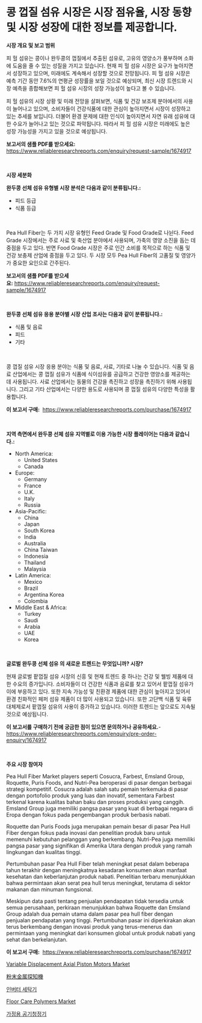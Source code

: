 <p><h1>콩 껍질 섬유 시장은 시장 점유율, 시장 동향 및 시장 성장에 대한 정보를 제공합니다.</h1></p><p><strong>시장 개요 및 보고 범위</strong></p>
<p><p>피 헐 섬유는 콩이나 완두콩의 껍질에서 추출된 섬유로, 고유의 영양소가 풍부하며 소화에 도움을 줄 수 있는 성질을 가지고 있습니다. 현재 피 헐 섬유 시장은 요구가 높아지면서 성장하고 있으며, 미래에도 계속해서 성장할 것으로 전망됩니다. 피 헐 섬유 시장은 예측 기간 동안 7.6%의 연평균 성장률을 보일 것으로 예상되며, 최신 시장 트렌드와 시장 예측을 종합해보면 피 헐 섬유 시장의 성장 가능성이 높다고 볼 수 있습니다. </p><p>피 헐 섬유의 시장 상황 및 미래 전망을 살펴보면, 식품 및 건강 보조제 분야에서의 사용이 늘어나고 있으며, 소비자들이 건강식품에 대한 관심이 높아지면서 시장이 성장하고 있는 추세를 보입니다. 더불어 환경 문제에 대한 인식이 높아지면서 자연 유래 섬유에 대한 수요가 늘어나고 있는 것으로 파악됩니다. 따라서 피 헐 섬유 시장은 미래에도 높은 성장 가능성을 가지고 있을 것으로 예상됩니다.</p></p>
<p><strong>보고서의 샘플 PDF를 받으세요:</strong> <a href="https://www.reliableresearchreports.com/enquiry/request-sample/1674917">https://www.reliableresearchreports.com/enquiry/request-sample/1674917</a></p>
<p>&nbsp;</p>
<p><strong>시장 세분화</strong></p>
<p><strong>완두콩 선체 섬유 유형별 시장 분석은 다음과 같이 분류됩니다.:</strong></p>
<p><ul><li>피드 등급</li><li>식품 등급</li></ul></p>
<p>&nbsp;</p>
<p><p>Pea Hull Fiber는 두 가지 시장 유형인 Feed Grade 및 Food Grade로 나뉜다. Feed Grade 시장에서는 주로 사료 및 축산업 분야에서 사용되며, 가축의 영양 소진을 돕는 데 중점을 두고 있다. 반면 Food Grade 시장은 주로 인간 소비를 목적으로 하는 식품 및 건강 보충제 산업에 중점을 두고 있다. 두 시장 모두 Pea Hull Fiber의 고품질 및 영양가가 중요한 요인으로 간주된다.</p></p>
<p><strong>보고서의 샘플 PDF를 받으세요:</strong>&nbsp;<a href="https://www.reliableresearchreports.com/enquiry/request-sample/1674917">https://www.reliableresearchreports.com/enquiry/request-sample/1674917</a></p>
<p>&nbsp;</p>
<p><strong> 완두콩 선체 섬유 응용 분야별 시장 산업 조사는 다음과 같이 분류됩니다.:</strong></p>
<p><ul><li>식품 및 음료</li><li>피드</li><li>기타</li></ul></p>
<p>&nbsp;</p>
<p><p>콩 껍질 섬유 시장 응용 분야는 식품 및 음료, 사료, 기타로 나눌 수 있습니다. 식품 및 음료 산업에서는 콩 껍질 섬유가 식품에 식이섬유를 공급하고 건강한 영양소를 제공하는 데 사용됩니다. 사료 산업에서는 동물의 건강을 촉진하고 성장을 촉진하기 위해 사용됩니다. 그리고 기타 산업에서는 다양한 용도로 사용되며 콩 껍질 섬유의 다양한 특성을 활용합니다.</p></p>
<p><strong>이 보고서 구매:</strong>&nbsp; <a href="https://www.reliableresearchreports.com/purchase/1674917">https://www.reliableresearchreports.com/purchase/1674917</a></p>
<p>&nbsp;</p>
<p><strong>지역 측면에서 완두콩 선체 섬유 지역별로 이용 가능한 시장 플레이어는 다음과 같습니다.:</strong></p>
<p><ul>
    <li>
        North America:
        <ul>
            <li>United States</li>
            <li>Canada</li>
        </ul>
    </li>
    <li>
        Europe:
        <ul>
            <li>Germany</li>
            <li>France</li>
            <li>U.K.</li>
            <li>Italy</li>
            <li>Russia</li>
        </ul>
    </li>
    <li>
        Asia-Pacific:
        <ul>
            <li>China</li>
            <li>Japan</li>
            <li>South Korea</li>
            <li>India</li>
            <li>Australia</li>
            <li>China Taiwan</li>
            <li>Indonesia</li>
            <li>Thailand</li>
            <li>Malaysia</li>
        </ul>
    </li>
    <li>
        Latin America:
        <ul>
            <li>Mexico</li>
            <li>Brazil</li>
            <li>Argentina Korea</li>
            <li>Colombia</li>
        </ul>
    </li>
    <li>
        Middle East & Africa:
        <ul>
            <li>Turkey</li>
            <li>Saudi</li>
            <li>Arabia</li>
            <li>UAE</li>
            <li>Korea</li>
        </ul>
    </li>
    </ul></p>
<p>&nbsp;</p>
<p><strong>글로벌 완두콩 선체 섬유 의 새로운 트렌드는 무엇입니까? 시장?</strong></p>
<p><p>현재 글로벌 팥껍질 섬유 시장의 신흥 및 현재 트렌드 중 하나는 건강 및 웰빙 제품에 대한 수요의 증가입니다. 소비자들이 더 건강한 식품과 음료를 찾고 있어서 팥껍질 섬유가 이에 부응하고 있다. 또한 지속 가능성 및 친환경 제품에 대한 관심이 높아지고 있어서 환경 친화적인 페퍼 섬유 제품이 더 많이 사용되고 있습니다. 또한 고단백 식품 및 육류 대체제로서 팥껍질 섬유의 사용이 증가하고 있습니다. 이러한 트렌드는 앞으로도 지속될 것으로 예상됩니다.</p></p>
<p><strong>이 보고서를 구매하기 전에 궁금한 점이 있으면 문의하거나 공유하세요.</strong>- <a href="https://www.reliableresearchreports.com/enquiry/pre-order-enquiry/1674917">https://www.reliableresearchreports.com/enquiry/pre-order-enquiry/1674917</a></p>
<p>&nbsp;</p>
<p><strong>주요 시장 참여자</strong></p>
<p><p>Pea Hull Fiber Market players seperti Cosucra, Farbest, Emsland Group, Roquette, Puris Foods, and Nutri-Pea beroperasi di pasar dengan berbagai strategi kompetitif. Cosucra adalah salah satu pemain terkemuka di pasar dengan portofolio produk yang luas dan inovatif, sementara Farbest terkenal karena kualitas bahan baku dan proses produksi yang canggih. Emsland Group juga memiliki pangsa pasar yang kuat di berbagai negara di Eropa dengan fokus pada pengembangan produk berbasis nabati.</p><p>Roquette dan Puris Foods juga merupakan pemain besar di pasar Pea Hull Fiber dengan fokus pada inovasi dan penelitian produk baru untuk memenuhi kebutuhan pelanggan yang berkembang. Nutri-Pea juga memiliki pangsa pasar yang signifikan di Amerika Utara dengan produk yang ramah lingkungan dan kualitas tinggi.</p><p>Pertumbuhan pasar Pea Hull Fiber telah meningkat pesat dalam beberapa tahun terakhir dengan meningkatnya kesadaran konsumen akan manfaat kesehatan dan keberlanjutan produk nabati. Penelitian terbaru menunjukkan bahwa permintaan akan serat pea hull terus meningkat, terutama di sektor makanan dan minuman fungsional.</p><p>Meskipun data pasti tentang penjualan pendapatan tidak tersedia untuk semua perusahaan, perkiraan menunjukkan bahwa Roquette dan Emsland Group adalah dua pemain utama dalam pasar pea hull fiber dengan penjualan pendapatan yang tinggi. Pertumbuhan pasar ini diperkirakan akan terus berkembang dengan inovasi produk yang terus-menerus dan permintaan yang meningkat dari konsumen global untuk produk nabati yang sehat dan berkelanjutan.</p></p>
<p><strong>이 보고서 구매:</strong>&nbsp;&nbsp;<a href="https://www.reliableresearchreports.com/purchase/1674917">https://www.reliableresearchreports.com/purchase/1674917</a></p>
<p><p><a href="https://issuu.com/reportprime-2/docs/variable-displacement-axial-piston-motors-market-s">Variable Displacement Axial Piston Motors Market</a></p><p><a href="https://github.com/efcvopdgkdx128/Market-Research-Report-List-1/blob/main/46306982202.md">粉末金属探知機</a></p><p><a href="https://github.com/bunxhcci35271755/Market-Research-Report-List-1/blob/main/55373481864.md">인버터 세탁기</a></p><p><a href="https://github.com/Chiragrp22/Market-Research-Report-List-3/blob/main/floor-care-polymers-market.md">Floor Care Polymers Market</a></p><p><a href="https://github.com/fredrickeglers/Market-Research-Report-List-1/blob/main/77090251865.md">가정용 공기청정기</a></p></p>
